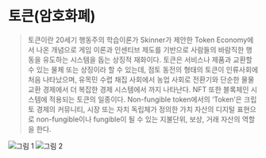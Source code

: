 # 토큰(암호화폐)

> 토큰이란 20세기 행동주의 학습이론가 Skinner가 제안한 Token Economy에서 나온 개념으로 게임 이론과 인센티브 제도를 기반으로 사람들의 바람직한 행동을 유도하는 시스템을 돕는 상징적 재화이다. 토큰은 서비스나 제품과 교환할 수 있는 물체 또는 상징이라 할 수 있는데, 점토 동전의 형태의 토큰이 인류사회에 처음 나타났으며, 유목민 수렵 채집 사회에서 농업 사회로 전환기와 단순한 물물교환 경제에서 더 복잡한 경제 시스템에서 까지 나타난다. NFT 또한 블록체인 시스템에 적용되는 토큰의 일종이다. Non-fungible token에서의 ‘Token’은 크립토 경제의 커뮤니티, 시장 또는 자치 독립체가 정의한 가치 자산의 디지털 표현으로 non-fungible이나 fungible이 될 수 있는 지불단위, 보상, 거래 자산의 역할을 한다.

![그림 1](../../.gitbook/assets/image.png) ![그림 2 ](<../../.gitbook/assets/01.19324070.1 (1).jpg>)
